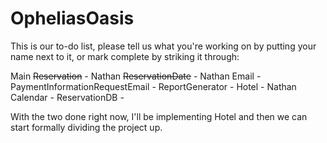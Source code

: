 # OpheliasOasis
This is our to-do list, please tell us what you're working on by putting your name next to it,  or mark complete by striking it through:

Main
~~Reservation~~ - Nathan
~~ReservationDate~~ - Nathan
Email -
PaymentInformationRequestEmail -
ReportGenerator - 
Hotel - Nathan
Calendar - 
ReservationDB - 

With the two done right now, I'll be implementing Hotel and then we can start formally dividing the project up.



